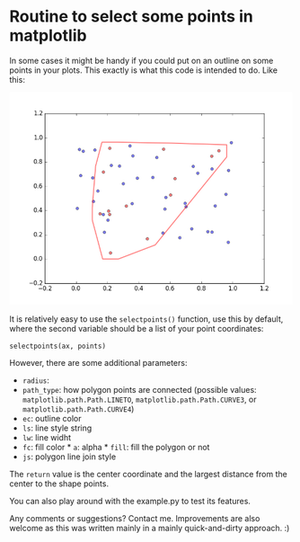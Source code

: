 # Routine to select some points in matplotlib

In some cases it might be handy if you could put on an outline on some points in your plots. This exactly is what this code is intended to do. Like this:

![Example](/example.png)

It is relatively easy to use the `selectpoints()` function, use this by default, where the second variable should be a list of your point coordinates:

	selectpoints(ax, points)

However, there are some additional parameters:
* `radius`: 
* `path_type`: how polygon points are connected (possible values: `matplotlib.path.Path.LINETO`, `matplotlib.path.Path.CURVE3`, or `matplotlib.path.Path.CURVE4`) 
* `ec`: outline color
* `ls`: line style string
* `lw`: line widht
* `fc`: fill color 
* `a`: alpha
* `fill`: fill the polygon or not
* `js`: polygon line join style

The `return` value is the center coordinate and the largest distance from the center to the shape points.

You can also play around with the example.py to test its features.

Any comments or suggestions? Contact me. Improvements are also welcome as this was written mainly in a mainly quick-and-dirty approach. :)